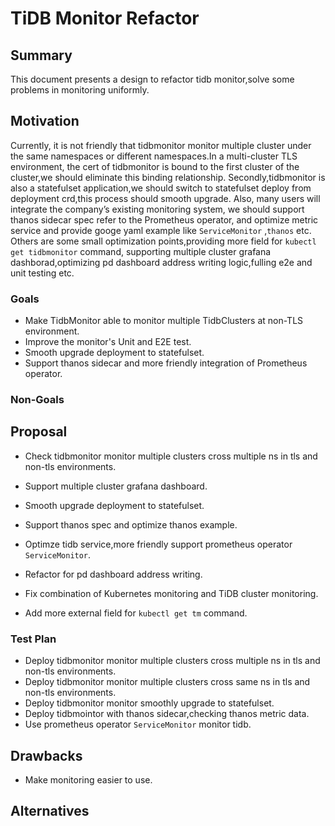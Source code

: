 # TiDB Monitor Refactor

## Summary

This document presents a design to refactor tidb monitor,solve some problems in monitoring uniformly.

## Motivation

Currently, it is not friendly that tidbmonitor monitor multiple cluster under the same namespaces or different namespaces.In a multi-cluster TLS environment, the cert of tidbmonitor is bound to the first cluster of the cluster,we should eliminate this binding relationship.
Secondly,tidbmonitor is also a statefulset application,we should switch to statefulset deploy from deployment crd,this process should smooth upgrade.
Also, many users will integrate the company’s existing monitoring system, we should support thanos sidecar spec refer to the Prometheus operator, and optimize metric service and provide googe yaml example like `ServiceMonitor` ,`thanos` etc.
Others are some small optimization points,providing more field for `kubectl get tidbmonitor`  command, supporting multiple cluster grafana dashborad,optimizing pd dashboard address writing logic,fulling e2e and unit testing etc.

### Goals

* Make TidbMonitor able to monitor multiple TidbClusters at non-TLS environment.
* Improve the monitor's Unit and E2E test.
* Smooth upgrade deployment to statefulset.
* Support thanos sidecar and more friendly integration of Prometheus operator.

### Non-Goals


## Proposal


* Check tidbmonitor monitor multiple clusters cross multiple ns in tls and non-tls environments.
* Support multiple cluster grafana dashboard.
	
* Smooth upgrade deployment to statefulset.
* Support thanos spec and optimize thanos example.
* Optimze tidb service,more friendly support prometheus operator `ServiceMonitor`.
* Refactor for pd dashboard address writing.


* Fix combination of Kubernetes monitoring and TiDB cluster monitoring.
* Add more external field for  `kubectl get tm` command.


### Test Plan

* Deploy tidbmonitor monitor multiple clusters cross multiple ns in tls and non-tls environments.
* Deploy tidbmonitor monitor multiple clusters cross same ns in tls and non-tls environments.
* Deploy tidbmonitor monitor smoothly upgrade to statefulset.
* Deploy tidbmointor with thanos sidecar,checking thanos metric data.
* Use prometheus operator `ServiceMonitor` monitor tidb.

## Drawbacks

* Make monitoring easier to use.

## Alternatives

